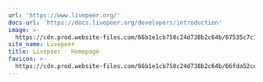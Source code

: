 ```yaml
---
url: 'https://www.livepeer.org/'
docs-url: 'https://docs.livepeer.org/developers/introduction'
image: >-
  https://cdn.prod.website-files.com/66b1e1cb750c24d738b2c64b/67535c7c174b527cfa425281_Livepeer%20Webclip.png
site_name: Livepeer
title: Livepeer - Homepage
favicon: >-
  https://cdn.prod.website-files.com/66b1e1cb750c24d738b2c64b/66fda52cefec335f7053804d_favicon-32x32.png
---
```


